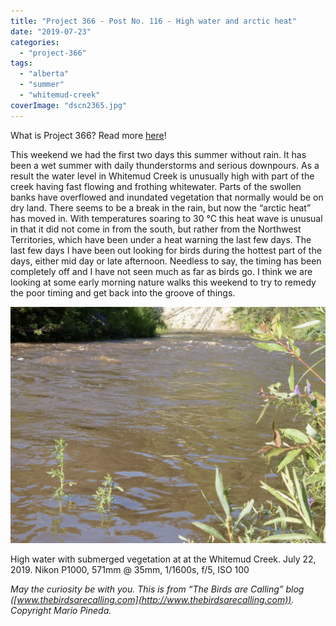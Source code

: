 ```yaml
---
title: "Project 366 - Post No. 116 - High water and arctic heat"
date: "2019-07-23"
categories: 
  - "project-366"
tags: 
  - "alberta"
  - "summer"
  - "whitemud-creek"
coverImage: "dscn2365.jpg"
---
```


What is Project 366? Read more [here](https://thebirdsarecalling.com/2019/03/29/project-366/)!

This weekend we had the first two days this summer without rain. It has been a wet summer with daily thunderstorms and serious downpours. As a result the water level in Whitemud Creek is unusually high with part of the creek having fast flowing and frothing whitewater. Parts of the swollen banks have overflowed and inundated vegetation that normally would be on dry land. There seems to be a break in the rain, but now the “arctic heat” has moved in. With temperatures soaring to 30 °C this heat wave is unusual in that it did not come in from the south, but rather from the Northwest Territories, which have been under a heat warning the last few days. The last few days I have been out looking for birds during the hottest part of the days, either mid day or late afternoon. Needless to say, the timing has been completely off and I have not seen much as far as birds go. I think we are looking at some early morning nature walks this weekend to try to remedy the poor timing and get back into the groove of things.

![](images/dscn2365.jpg)

High water with submerged vegetation at at the Whitemud Creek. July 22, 2019. Nikon P1000, 571mm @ 35mm, 1/1600s, f/5, ISO 100

_May the curiosity be with you. This is from “The Birds are Calling” blog ([www.thebirdsarecalling.com](http://www.thebirdsarecalling.com)). Copyright Mario Pineda._
